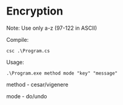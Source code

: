 # Encryption

Note: Use only a-z (97-122 in ASCII)

Compile: 

`csc .\Program.cs`

Usage:

`.\Program.exe method mode "key" "message"`


method - cesar/vigenere

mode - do/undo
